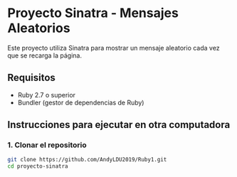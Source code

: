 # Proyecto Sinatra - Mensajes Aleatorios

Este proyecto utiliza Sinatra para mostrar un mensaje aleatorio cada vez que se recarga la página.

## Requisitos

- Ruby 2.7 o superior
- Bundler (gestor de dependencias de Ruby)

## Instrucciones para ejecutar en otra computadora

### 1. Clonar el repositorio
```bash
git clone https://github.com/AndyLDU2019/Ruby1.git
cd proyecto-sinatra



